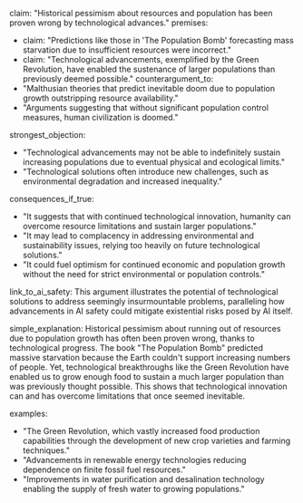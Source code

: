 claim: "Historical pessimism about resources and population has been proven wrong by technological advances."
premises:
  - claim: "Predictions like those in 'The Population Bomb' forecasting mass starvation due to insufficient resources were incorrect."
  - claim: "Technological advancements, exemplified by the Green Revolution, have enabled the sustenance of larger populations than previously deemed possible."
counterargument_to:
  - "Malthusian theories that predict inevitable doom due to population growth outstripping resource availability."
  - "Arguments suggesting that without significant population control measures, human civilization is doomed."

strongest_objection:
  - "Technological advancements may not be able to indefinitely sustain increasing populations due to eventual physical and ecological limits."
  - "Technological solutions often introduce new challenges, such as environmental degradation and increased inequality."

consequences_if_true:
  - "It suggests that with continued technological innovation, humanity can overcome resource limitations and sustain larger populations."
  - "It may lead to complacency in addressing environmental and sustainability issues, relying too heavily on future technological solutions."
  - "It could fuel optimism for continued economic and population growth without the need for strict environmental or population controls."

link_to_ai_safety:
  This argument illustrates the potential of technological solutions to address seemingly insurmountable problems, paralleling how advancements in AI safety could mitigate existential risks posed by AI itself.

simple_explanation:
Historical pessimism about running out of resources due to population growth has often been proven wrong, thanks to technological progress. The book "The Population Bomb" predicted massive starvation because the Earth couldn't support increasing numbers of people. Yet, technological breakthroughs like the Green Revolution have enabled us to grow enough food to sustain a much larger population than was previously thought possible. This shows that technological innovation can and has overcome limitations that once seemed inevitable.

examples:
  - "The Green Revolution, which vastly increased food production capabilities through the development of new crop varieties and farming techniques."
  - "Advancements in renewable energy technologies reducing dependence on finite fossil fuel resources."
  - "Improvements in water purification and desalination technology enabling the supply of fresh water to growing populations."